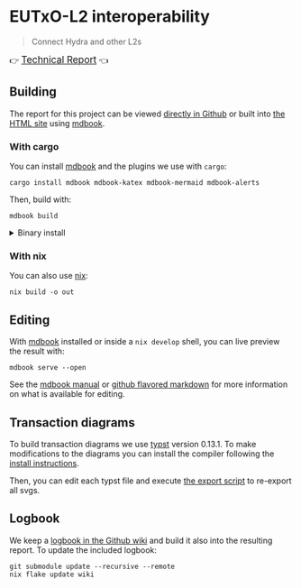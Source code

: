 # EUTxO-L2 interoperability

> Connect Hydra and other L2s

👉 <a href="https://cardano-scaling.github.io/eutxo-l2-interop"><big>Technical Report</big></a> 👈

## Building

The report for this project can be viewed [directly in Github](./book/README.md) or built into [the HTML site](https://cardano-scaling.github.io/eutxo-l2-interop) using [mdbook][mdbook].

### With cargo

You can install [mdbook][mdbook] and the plugins we use with `cargo`:

```shell
cargo install mdbook mdbook-katex mdbook-mermaid mdbook-alerts
```

Then, build with:

```shell
mdbook build
```

<details>
<summary>Binary install</summary>

There's also an option to install directly from binaries with `cargo binstall`:

```shell
cargo install cargo-binstall # If you don't already have it
cargo binstall mdbook mdbook-katex mdbook-mermaid mdbook-alerts
```

</details>

### With nix

You can also use [nix][nix]:

```shell
nix build -o out
```

## Editing

With [mdbook][mdbook] installed or inside a `nix develop` shell, you
can live preview the result with:

```shell
mdbook serve --open
```

See the [mdbook manual][mdbook] or [github flavored markdown][gfm] for
more information on what is available for editing.

[mdbook]: https://rust-lang.github.io/mdBook/index.html
[gfm]: https://github.github.com/gfm/
[nix]: https://nixos.org/download.html

## Transaction diagrams

To build transaction diagrams we use [typst][typst] version 0.13.1. To make modifications to the diagrams you can install the compiler following the [install instructions][ii].

Then, you can edit each typst file and execute [the export script](book/export_transactions.sh) to re-export all svgs.

[typst]: https://typst.app/
[ii]: https://github.com/typst/typst?tab=readme-ov-file#installation

## Logbook

We keep a [logbook in the Github wiki](https://github.com/cardano-scaling/eutxo-l2-interop/wiki/logbook) and build it also into the resulting report. To update the included logbook:

```shell
git submodule update --recursive --remote
nix flake update wiki
```
